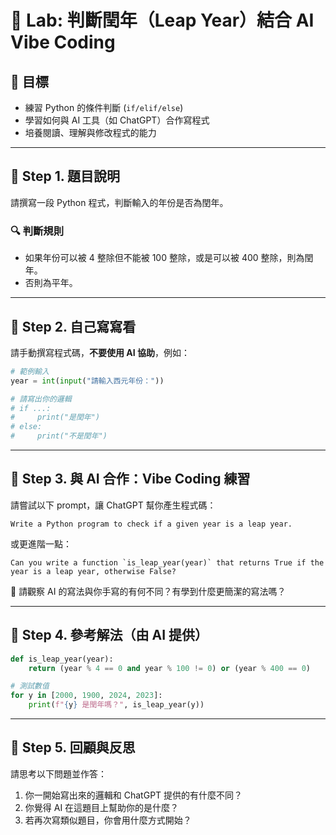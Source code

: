 # 🧪 Lab: 判斷閏年（Leap Year）結合 AI Vibe Coding

## 🎯 目標
- 練習 Python 的條件判斷 (`if/elif/else`)
- 學習如何與 AI 工具（如 ChatGPT）合作寫程式
- 培養閱讀、理解與修改程式的能力

---

## 📍 Step 1. 題目說明

請撰寫一段 Python 程式，判斷輸入的年份是否為閏年。

### 🔍 判斷規則
- 如果年份可以被 4 整除但不能被 100 整除，或是可以被 400 整除，則為閏年。
- 否則為平年。

---

## 📍 Step 2. 自己寫寫看

請手動撰寫程式碼，**不要使用 AI 協助**，例如：

```python
# 範例輸入
year = int(input("請輸入西元年份："))

# 請寫出你的邏輯
# if ...:
#     print("是閏年")
# else:
#     print("不是閏年")
```

---

## 📍 Step 3. 與 AI 合作：Vibe Coding 練習

請嘗試以下 prompt，讓 ChatGPT 幫你產生程式碼：

```
Write a Python program to check if a given year is a leap year.
```

或更進階一點：

```
Can you write a function `is_leap_year(year)` that returns True if the year is a leap year, otherwise False?
```

📌 請觀察 AI 的寫法與你手寫的有何不同？有學到什麼更簡潔的寫法嗎？

---

## 📍 Step 4. 參考解法（由 AI 提供）

```python
def is_leap_year(year):
    return (year % 4 == 0 and year % 100 != 0) or (year % 400 == 0)

# 測試數值
for y in [2000, 1900, 2024, 2023]:
    print(f"{y} 是閏年嗎？", is_leap_year(y))
```

---

## 📍 Step 5. 回顧與反思

請思考以下問題並作答：

1. 你一開始寫出來的邏輯和 ChatGPT 提供的有什麼不同？
2. 你覺得 AI 在這題目上幫助你的是什麼？
3. 若再次寫類似題目，你會用什麼方式開始？
